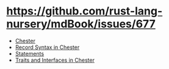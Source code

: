 # https://github.com/rust-lang-nursery/mdBook/issues/677
- [Chester](README.md)
- [Record Syntax in Chester](Record.md)
- [Statements](statements.md)
- [Traits and Interfaces in Chester](trait-and-interface.md)
